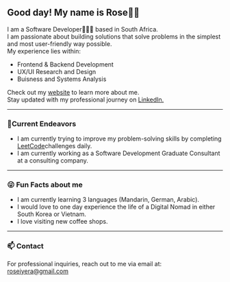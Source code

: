 <h2>Good day! My name is <b>Rose</b>👋😄</h2>
I am a Software Developer👩🏾‍💻 based in South Africa.<br/>
I am passionate about building solutions that solve problems in the simplest and most user-friendly way possible.<br/>
My experience lies within:
<ul>
  <li>Frontend & Backend Development</li>
  <li>UX/UI Research and Design</li>
  <li>Buisness and Systems Analysis</li>
</ul>
Check out my <a href="https://roseiyera.github.io/roseiyera/">website</a> to learn more about me.<br/>
Stay updated with my professional journey on <a href="www.linkedin.com/in/rose-iyera-0550681b1">LinkedIn.</a>
<hr/>

<h3>🔭Current Endeavors</h3>
<ul>
  <li>I am currently trying to improve my problem-solving skills by completing <a href="https://leetcode.com/roseiyera/">LeetCode</a>challenges daily.</li>
  <li>I am currently working as a Software Development Graduate Consultant at a consulting company.</li>
</ul>
<hr/>

<h3>😜 Fun Facts about me</h3>
  <ul>
  <li>I am currently learning 3 languages (Mandarin, German, Arabic).</li>
  <li>I would love to one day experience the life of a Digital Nomad in either South Korea or Vietnam.</li>
  <li>I love visiting new coffee shops.</li>
</ul>
<hr/>

<h3>📫 Contact</h3>
For professional inquiries, reach out to me via email at:<br/>
<a href="">roseiyera@gmail.com</a>
